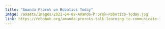 ```yaml
---
title: "Amanda Prorok on Robotics Today"
image: /assets/images/2021-04-09-Amanda-Prorok-Robotics-Today.jpg
link: https://robohub.org/amanda-proroks-talk-learning-to-communicate-in-multi-agent-systems-with-video/
---
```

